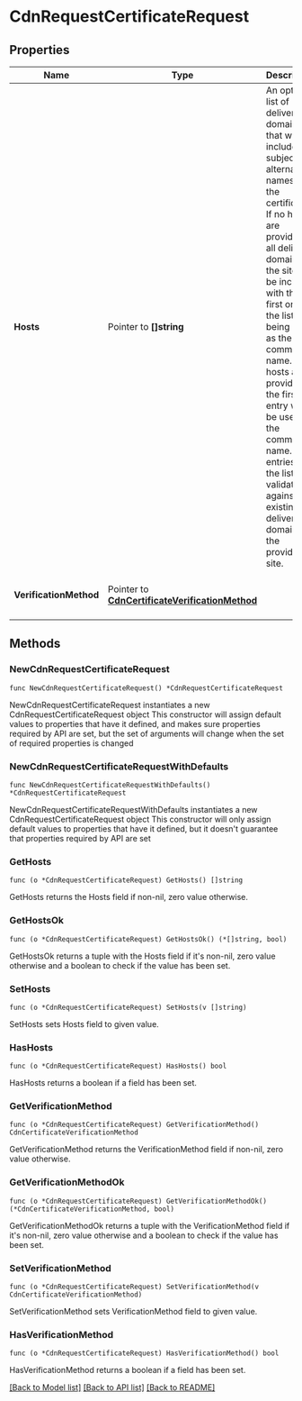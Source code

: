 # CdnRequestCertificateRequest

## Properties

Name | Type | Description | Notes
------------ | ------------- | ------------- | -------------
**Hosts** | Pointer to **[]string** | An optional list of delivery domains that will be included as subject alternative names on the certificate  If no hosts are provided, all delivery domains on the site will be included with the first one in the list being used as the common name.  If hosts are provided, the first entry will be used as the common name.  All entries in the list are validated against the existing delivery domains for the provided site. | [optional] 
**VerificationMethod** | Pointer to [**CdnCertificateVerificationMethod**](cdnCertificateVerificationMethod.md) |  | [optional] [default to "DNS"]

## Methods

### NewCdnRequestCertificateRequest

`func NewCdnRequestCertificateRequest() *CdnRequestCertificateRequest`

NewCdnRequestCertificateRequest instantiates a new CdnRequestCertificateRequest object
This constructor will assign default values to properties that have it defined,
and makes sure properties required by API are set, but the set of arguments
will change when the set of required properties is changed

### NewCdnRequestCertificateRequestWithDefaults

`func NewCdnRequestCertificateRequestWithDefaults() *CdnRequestCertificateRequest`

NewCdnRequestCertificateRequestWithDefaults instantiates a new CdnRequestCertificateRequest object
This constructor will only assign default values to properties that have it defined,
but it doesn't guarantee that properties required by API are set

### GetHosts

`func (o *CdnRequestCertificateRequest) GetHosts() []string`

GetHosts returns the Hosts field if non-nil, zero value otherwise.

### GetHostsOk

`func (o *CdnRequestCertificateRequest) GetHostsOk() (*[]string, bool)`

GetHostsOk returns a tuple with the Hosts field if it's non-nil, zero value otherwise
and a boolean to check if the value has been set.

### SetHosts

`func (o *CdnRequestCertificateRequest) SetHosts(v []string)`

SetHosts sets Hosts field to given value.

### HasHosts

`func (o *CdnRequestCertificateRequest) HasHosts() bool`

HasHosts returns a boolean if a field has been set.

### GetVerificationMethod

`func (o *CdnRequestCertificateRequest) GetVerificationMethod() CdnCertificateVerificationMethod`

GetVerificationMethod returns the VerificationMethod field if non-nil, zero value otherwise.

### GetVerificationMethodOk

`func (o *CdnRequestCertificateRequest) GetVerificationMethodOk() (*CdnCertificateVerificationMethod, bool)`

GetVerificationMethodOk returns a tuple with the VerificationMethod field if it's non-nil, zero value otherwise
and a boolean to check if the value has been set.

### SetVerificationMethod

`func (o *CdnRequestCertificateRequest) SetVerificationMethod(v CdnCertificateVerificationMethod)`

SetVerificationMethod sets VerificationMethod field to given value.

### HasVerificationMethod

`func (o *CdnRequestCertificateRequest) HasVerificationMethod() bool`

HasVerificationMethod returns a boolean if a field has been set.


[[Back to Model list]](../README.md#documentation-for-models) [[Back to API list]](../README.md#documentation-for-api-endpoints) [[Back to README]](../README.md)



